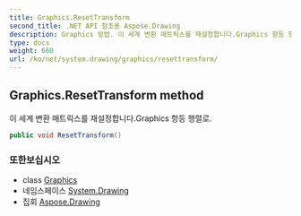 ```yaml
---
title: Graphics.ResetTransform
second_title: .NET API 참조용 Aspose.Drawing
description: Graphics 방법. 이 세계 변환 매트릭스를 재설정합니다.Graphics 항등 행렬로.
type: docs
weight: 660
url: /ko/net/system.drawing/graphics/resettransform/
---
```

## Graphics.ResetTransform method

이 세계 변환 매트릭스를 재설정합니다.Graphics 항등 행렬로.

```csharp
public void ResetTransform()
```

### 또한보십시오

* class [Graphics](../)
* 네임스페이스 [System.Drawing](../../graphics/)
* 집회 [Aspose.Drawing](../../../)


